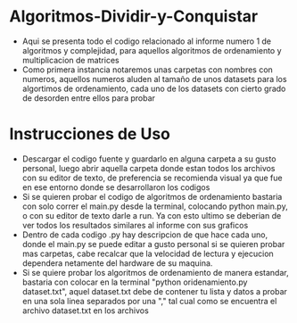 # Algoritmos-Dividir-y-Conquistar

* Aqui se presenta todo el codigo relacionado al informe numero 1 de algoritmos y complejidad, para aquellos algoritmos de ordenamiento y multiplicacion de matrices
* Como primera instancia notaremos unas carpetas con nombres con numeros, aquellos numeros aluden al tamaño de unos datasets para los algortimos de ordenamiento, cada uno de los datasets con cierto grado de desorden entre ellos para probar

# Instrucciones de Uso

* Descargar el codigo fuente y guardarlo en alguna carpeta a su gusto personal, luego abrir aquella carpeta donde estan todos los archivos con su editor de texto, de preferencia se recomienda visual ya que fue en ese entorno donde se desarrollaron los codigos
* Si se quieren probar el codigo de algoritmos de ordenamiento bastaria con solo correr el main.py desde la terminal, colocando python main.py, o con su editor de texto darle a run. Ya con esto ultimo se deberian de ver todos los resultados similares al informe con sus graficos
* Dentro de cada codigo .py hay descripcion de que hace cada uno, donde el main.py se puede editar a gusto personal si se quieren probar mas carpetas, cabe recalcar que la velocidad de lectura y ejecucion dependera netamente del hardware de su maquina.
* Si se quiere probar los algoritmos de ordenamiento de manera estandar, bastaria con colocar en la terminal "python oridenamiento.py dataset.txt", aquel dataset.txt debe de contener tu lista y datos a probar en una sola linea separados por una "," tal cual como se encuentra el archivo dataset.txt en los archivos
